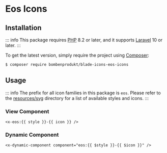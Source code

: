 # Eos Icons

## Installation

::: info
This package requires [PHP](https://www.php.net/) 8.2 or later, and it supports [Laravel](https://laravel.com/) 10 or later.
:::

To get the latest version, simply require the project using [Composer](https://getcomposer.org/):

```bash
$ composer require bombenprodukt/blade-icons-eos-icons
```

## Usage

::: info
The prefix for all icon families in this package is `eos`. Please refer to the [resources/svg](https://github.com/faustbrian/blade-icons-eos-icons/tree/main/resources/svg) directory for a list of available styles and icons.
:::

### View Component

```blade
<x-eos:{{ style }}-{{ icon }} />
```

### Dynamic Component

```blade
<x-dynamic-component component="eos:{{ $style }}-{{ $icon }}" />
```
